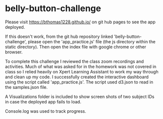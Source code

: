 # belly-button-challenge

Please visit https://bthomas1228.github.io/ on git hub pages to see the app deployed. 

If this doesn't work, from the git hub repository linked 'belly-button-challenge', please open the 'app_practice.js' file (the js directory within the static directory). Then open the index file with google chrome or other browser.

To complete this challenge I reviewed the class zoom recordings and activities. Much of what was asked for in the homework was not covered in class so I relied heavily on Xpert Learning Assistant to work my way through and clean up my code. I successfully created the interactive dashboard using the script called 'app_practice.js'. The script used d3.json to read in the samples.json file. 

A Visualizations folder is included to show screen shots of two subject IDs in case the deployed app fails to load. 

Console.log was used to track progress. 

